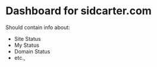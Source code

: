 # Dashboard for sidcarter.com

Should contain info about:

* Site Status
* My Status
* Domain Status
* etc.,
